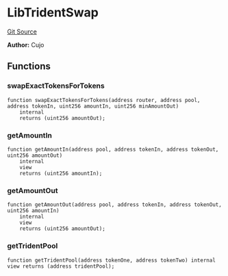 # LibTridentSwap
[Git Source](https://github.com/KlimaDAO/klimadao-solidity/blob/d2235caa445c673ffcb1a4a1d8c97c8c3cba5198/src/infinity/libraries/TokenSwap/LibTridentSwap.sol)

**Author:**
Cujo


## Functions
### swapExactTokensForTokens


```solidity
function swapExactTokensForTokens(address router, address pool, address tokenIn, uint256 amountIn, uint256 minAmountOut)
    internal
    returns (uint256 amountOut);
```

### getAmountIn


```solidity
function getAmountIn(address pool, address tokenIn, address tokenOut, uint256 amountOut)
    internal
    view
    returns (uint256 amountIn);
```

### getAmountOut


```solidity
function getAmountOut(address pool, address tokenIn, address tokenOut, uint256 amountIn)
    internal
    view
    returns (uint256 amountOut);
```

### getTridentPool


```solidity
function getTridentPool(address tokenOne, address tokenTwo) internal view returns (address tridentPool);
```

